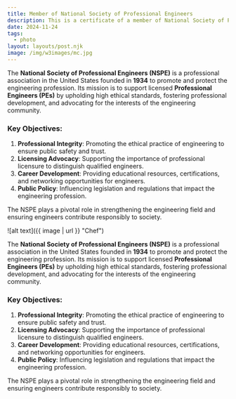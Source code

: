 ```yaml
---
title: Member of National Society of Professional Engineers
description: This is a certificate of a member of National Society of Professional Engineers
date: 2024-11-24
tags:
  - photo
layout: layouts/post.njk
image: /img/w3images/mc.jpg
---
```

The **National Society of Professional Engineers (NSPE)** is a professional association in the United States founded in **1934** to promote and protect the engineering profession. Its mission is to support licensed **Professional Engineers (PEs)** by upholding high ethical standards, fostering professional development, and advocating for the interests of the engineering community.

### Key Objectives:
1. **Professional Integrity**: Promoting the ethical practice of engineering to ensure public safety and trust.
2. **Licensing Advocacy**: Supporting the importance of professional licensure to distinguish qualified engineers.
3. **Career Development**: Providing educational resources, certifications, and networking opportunities for engineers.
4. **Public Policy**: Influencing legislation and regulations that impact the engineering profession.

The NSPE plays a pivotal role in strengthening the engineering field and ensuring engineers contribute responsibly to society.

![alt text]({{ image | url }} "Chef")

The **National Society of Professional Engineers (NSPE)** is a professional association in the United States founded in **1934** to promote and protect the engineering profession. Its mission is to support licensed **Professional Engineers (PEs)** by upholding high ethical standards, fostering professional development, and advocating for the interests of the engineering community.

### Key Objectives:
1. **Professional Integrity**: Promoting the ethical practice of engineering to ensure public safety and trust.
2. **Licensing Advocacy**: Supporting the importance of professional licensure to distinguish qualified engineers.
3. **Career Development**: Providing educational resources, certifications, and networking opportunities for engineers.
4. **Public Policy**: Influencing legislation and regulations that impact the engineering profession.

The NSPE plays a pivotal role in strengthening the engineering field and ensuring engineers contribute responsibly to society.
